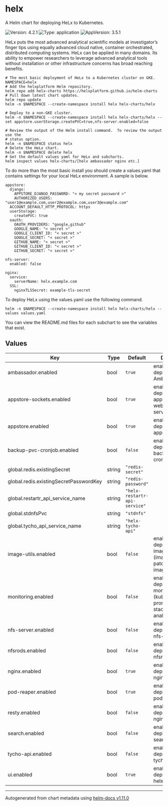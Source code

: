 # helx

A Helm chart for deploying HeLx to Kubernetes.

![Version: 4.2.1](https://img.shields.io/badge/Version-4.2.1-informational?style=flat-square) ![Type: application](https://img.shields.io/badge/Type-application-informational?style=flat-square) ![AppVersion: 3.5.1](https://img.shields.io/badge/AppVersion-3.5.1-informational?style=flat-square)

HeLx puts the most advanced analytical scientific models at investigator’s finger tips using equally advanced cloud native, container orchestrated, distributed computing systems. HeLx can be applied in many domains. Its ability to empower researchers to leverage advanced analytical tools without installation or other infrastructure concerns has broad reaching benefits.

```
# The most basic deployment of HeLx to a Kubernetes cluster on GKE.
NAMESPACE=helx
# Add the helxplatform Helm repository.
helm repo add helx-charts https://helxplatform.github.io/helm-charts
# Pull down latest chart updates.
helm repo update
helm -n $NAMESPACE --create-namespace install helx helx-charts/helx

# Deploy to a non-GKE cluster.
helm -n $NAMESPACE --create-namespace install helx helx-charts/helx --set appstore.userStorage.createPVC=true,nfs-server.enabled=false

# Review the output of the Helm install command.  To review the output use the
# status option.
helm -n $NAMESPACE status helx
# Delete the HeLx chart.
helm -n $NAMESPACE delete helx
# Get the default values yaml for HeLx and subcharts.
helm inspect values helx-charts/[helx ambassador nginx etc.]

```

To do more than the most basic install you should create a values.yaml that contains settings for your local HeLx environment.  A sample is below.

```
appstore:
  django:
    APPSTORE_DJANGO_PASSWORD: "< my secret password >"
    AUTHORIZED_USERS: "user1@example.com,user2@example.com,user3@example.com"
  ACCOUNT_DEFAULT_HTTP_PROTOCOL: https
  userStorage:
    createPVC: true
  oauth:
    OAUTH_PROVIDERS: "google,github"
    GOOGLE_NAME: "< secret >"
    GOOGLE_CLIENT_ID: "< secret >"
    GOOGLE_SECRET: "< secret >"
    GITHUB_NAME: "< secret >"
    GITHUB_CLIENT_ID: "< secret >"
    GITHUB_SECRET: "< secret >"

nfs-server:
  enabled: false

nginx:
  service:
    serverName: helx.example.com
  SSL:
    nginxTLSSecret: example-tls-secret
```

To deploy HeLx using the values.yaml use the following command.
```
helm -n $NAMESPACE --create-namespace install helx helx-charts/helx --values values.yaml
```

You can view the README.md files for each subchart to see the variables that exist.

## Values

| Key | Type | Default | Description |
|-----|------|---------|-------------|
| ambassador.enabled | bool | `true` | enable/disable deployment of Ambassador |
| appstore-sockets.enabled | bool | `true` | enable/disable deployment of appstore websockets service |
| appstore.enabled | bool | `true` | enable/disable deployment of appstore |
| backup-pvc-cronjob.enabled | bool | `false` | enable/disable deployment of backup-pvc-cronjob |
| global.redis.existingSecret | string | `"redis-secret"` |  |
| global.redis.existingSecretPasswordKey | string | `"redis-password"` |  |
| global.restartr_api_service_name | string | `"helx-restartr-api-service"` |  |
| global.stdnfsPvc | string | `"stdnfs"` |  |
| global.tycho_api_service_name | string | `"helx-tycho-api"` |  |
| image-utils.enabled | bool | `false` | enable/disable deployment of image-utils (imagepullsecret-patcher and imagepuller) |
| monitoring.enabled | bool | `false` | enable/disable deployment of monitoring (kube-prometheus-stack, cost-analyzer, etc.) |
| nfs-server.enabled | bool | `false` | enable/disable deployment of nfs-server |
| nfsrods.enabled | bool | `false` | enable/disable deployment of nfsrods |
| nginx.enabled | bool | `true` | enable/disable deployment of nginx |
| pod-reaper.enabled | bool | `true` | enable/disable deployment of pod-reaper |
| resty.enabled | bool | `false` | enable/disable deployment of nginx |
| search.enabled | bool | `false` | enable/disable deployment of search |
| tycho-api.enabled | bool | `false` | enable/disable deployment of tycho-api |
| ui.enabled | bool | `true` | enable/disable deployment of helx-ui |

----------------------------------------------
Autogenerated from chart metadata using [helm-docs v1.11.0](https://github.com/norwoodj/helm-docs/releases/v1.11.0)
